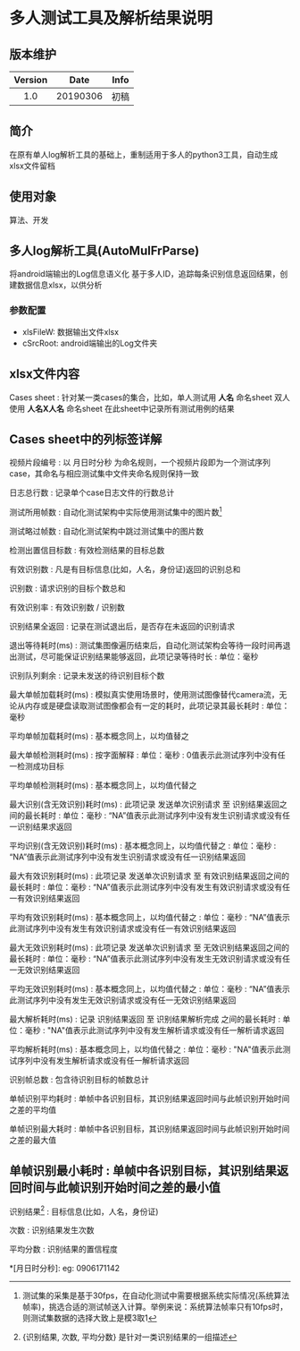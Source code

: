 # 多人测试工具及解析结果说明
## 版本维护
|Version|Date|Info|
|:--:|:--:|:--:|
|1.0|20190306|初稿|

## 简介
在原有单人log解析工具的基础上，重制适用于多人的python3工具，自动生成xlsx文件留档

## 使用对象
算法、开发

## 多人log解析工具(AutoMulFrParse)
将android端输出的Log信息语义化
基于多人ID，追踪每条识别信息返回结果，创建数据信息xlsx，以供分析

### 参数配置
- xlsFileW: 数据输出文件xlsx
- cSrcRoot: android端输出的Log文件夹

## xlsx文件内容
Cases sheet
: 针对某一类cases的集合，比如，单人测试用 **人名** 命名sheet
双人使用 **人名X人名** 命名sheet
在此sheet中记录所有测试用例的结果

## Cases sheet中的列标签详解
视频片段编号
: 以 月日时分秒 为命名规则，一个视频片段即为一个测试序列case，其命名与相应测试集中文件夹命名规则保持一致

日志总行数
: 记录单个case日志文件的行数总计

测试所用帧数
: 自动化测试架构中实际使用测试集中的图片数[^1]

测试略过帧数
: 自动化测试架构中跳过测试集中的图片数

检测出置信目标数
: 有效检测结果的目标总数

有效识别数
: 凡是有目标信息(比如，人名，身份证)返回的识别总和

识别数
:  请求识别的目标个数总和

有效识别率
: 有效识别数 / 识别数

识别结果全返回
: 记录在测试退出后，是否存在未返回的识别请求

退出等待耗时(ms)
: 测试集图像遍历结束后，自动化测试架构会等待一段时间再退出测试，尽可能保证识别结果能够返回，此项记录等待时长
: 单位：毫秒

识别队列剩余
: 记录未发送的待识别目标个数

最大单帧加载耗时(ms)
: 模拟真实使用场景时，使用测试图像替代camera流，无论从内存或是硬盘读取测试图像都会有一定的耗时，此项记录其最长耗时
: 单位：毫秒

平均单帧加载耗时(ms)
: 基本概念同上，以均值替之

最大单帧检测耗时(ms)
: 按字面解释
: 单位：毫秒
: 0值表示此测试序列中没有任一检测成功目标

平均单帧检测耗时(ms)
: 基本概念同上，以均值代替之

最大识别(含无效识别)耗时(ms)
: 此项记录 发送单次识别请求 至 识别结果返回之间的最长耗时
: 单位：毫秒
: “NA”值表示此测试序列中没有发生识别请求或没有任一识别结果求返回

平均识别(含无效识别)耗时(ms)
: 基本概念同上，以均值代替之
: 单位：毫秒
: “NA”值表示此测试序列中没有发生识别请求或没有任一识别结果返回

最大有效识别耗时(ms)
: 此项记录 发送单次识别请求 至 有效识别结果返回之间的最长耗时
: 单位：毫秒
: “NA”值表示此测试序列中没有发生有效识别请求或没有任一有效识别结果返回

平均有效识别耗时(ms)
: 基本概念同上，以均值代替之
: 单位：毫秒
: “NA”值表示此测试序列中没有发生有效识别请求或没有任一有效识别结果返回

最大无效识别耗时(ms)
: 此项记录 发送单次识别请求 至 无效识别结果返回之间的最长耗时
: 单位：毫秒
: “NA”值表示此测试序列中没有发生无效识别请求或没有任一无效识别结果返回

平均无效识别耗时(ms)
: 基本概念同上，以均值代替之
: 单位：毫秒
: “NA”值表示此测试序列中没有发生无效识别请求或没有任一无效识别结果返回

最大解析耗时(ms)
: 记录 识别结果返回 至 识别结果解析完成 之间的最长耗时
: 单位：毫秒
: "NA"值表示此测试序列中没有发生解析请求或没有任一解析请求返回

平均解析耗时(ms)
: 基本概念同上，以均值代替之
: 单位：毫秒
: "NA"值表示此测试序列中没有发生解析请求或没有任一解析请求返回

识别帧总数
: 包含待识别目标的帧数总计

单帧识别平均耗时
: 单帧中各识别目标，其识别结果返回时间与此帧识别开始时间之差的平均值

单帧识别最大耗时
: 单帧中各识别目标，其识别结果返回时间与此帧识别开始时间之差的最大值

单帧识别最小耗时
: 单帧中各识别目标，其识别结果返回时间与此帧识别开始时间之差的最小值
---
识别结果[^2]
: 目标信息(比如，人名，身份证)

次数
: 识别结果发生次数

平均分数
: 识别结果的置信程度


*[月日时分秒]: eg: 0906171142

[^1]: 测试集的采集是基于30fps，在自动化测试中需要根据系统实际情况(系统算法帧率)，挑选合适的测试帧送入计算。举例来说：系统算法帧率只有10fps时，则测试集数据的选择大致上是模3取1
[^2]: {识别结果, 次数, 平均分数} 是针对一类识别结果的一组描述

<!--stackedit_data:
eyJoaXN0b3J5IjpbNjE1OTM2NTAxXX0=
-->